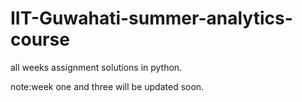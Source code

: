# IIT-Guwahati-summer-analytics-course
all weeks assignment solutions in python.

note:week one and three will be updated soon.
